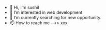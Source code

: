 - 👋 Hi, I’m sushil
- 👀 I’m interested in web development
- 🌱 I’m currently searching for new opportunity.
- 📫 How to reach me -->> xxx

<!---
sunnysushil03/sunnysushil03 is a ✨ special ✨ repository because its `README.md` (this file) appears on your GitHub profile.
You can click the Preview link to take a look at your changes.
--->
